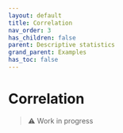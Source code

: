 ```yaml
---
layout: default
title: Correlation
nav_order: 3
has_children: false
parent: Descriptive statistics
grand_parent: Examples
has_toc: false
---
```

# Correlation

> ⚠️ Work in progress




<!-- Generated with mdsplit: https://github.com/alandefreitas/mdsplit -->
